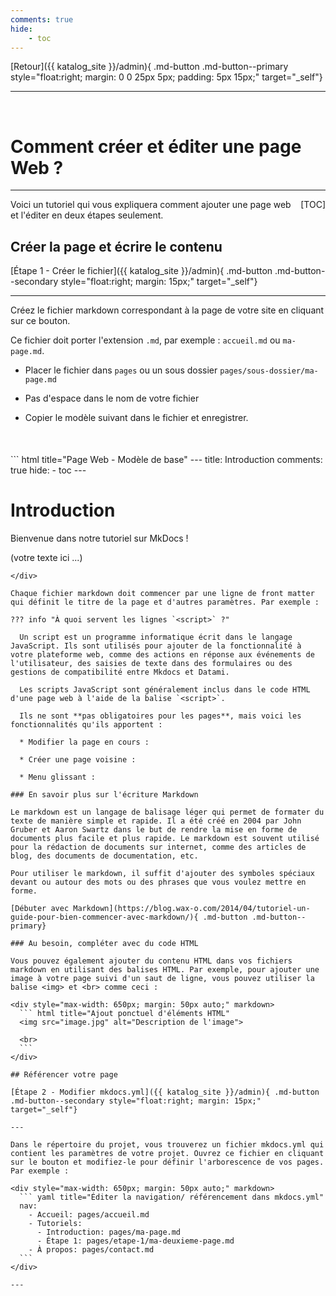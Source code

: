 ```yaml
---
comments: true
hide:
    - toc
---
```



[Retour]({{ katalog_site }}/admin){ .md-button .md-button--primary style="float:right; margin: 0 0 25px 5px; padding: 5px 15px;" target="_self"}

<hr><br>

# Comment créer et éditer une page Web ?

---

<div style="float:right;" markdown>
    [TOC]
</div>

Voici un tutoriel qui vous expliquera comment ajouter une page web et l'éditer en deux étapes seulement.

## Créer la page et écrire le contenu

[Étape 1 - Créer le fichier]({{ katalog_site }}/admin){ .md-button .md-button--secondary style="float:right; margin: 15px;" target="_self"}

---

Créez le fichier markdown correspondant à la page de votre site en cliquant sur ce bouton. 

Ce fichier doit porter l'extension `.md`, par exemple : `accueil.md` ou `ma-page.md`.

* Placer le fichier dans `pages` ou un sous dossier `pages/sous-dossier/ma-page.md`

* Pas d'espace dans le nom de votre fichier

* Copier le modèle suivant dans le fichier et enregistrer.

<div style="max-width: 650px; margin: 50px auto;" markdown>
  ``` html title="Page Web - Modèle de base"
  ---
  title: Introduction
  comments: true
  hide:
    - toc
  ---

  # Introduction

  Bienvenue dans notre tutoriel sur MkDocs !

  (votre texte ici ...)



  <script type="text/javascript" src="https://konsilion.github.io/katalog-setup/js/functionality/slider-nav.js" defer></script>
  <script type="text/javascript" src="https://konsilion.github.io/katalog-setup/js/functionality/modif-page.js" defer></script> 
  <script type="text/javascript" src="https://konsilion.github.io/katalog-setup/js/functionality/add-page.js" defer></script>
  ```
</div>

Chaque fichier markdown doit commencer par une ligne de front matter qui définit le titre de la page et d'autres paramètres. Par exemple :

??? info "À quoi servent les lignes `<script>` ?"

    Un script est un programme informatique écrit dans le langage JavaScript. Ils sont utilisés pour ajouter de la fonctionnalité à votre plateforme web, comme des actions en réponse aux événements de l'utilisateur, des saisies de texte dans des formulaires ou des gestions de compatibilité entre Mkdocs et Datami.

    Les scripts JavaScript sont généralement inclus dans le code HTML d'une page web à l'aide de la balise `<script>`.

    Ils ne sont **pas obligatoires pour les pages**, mais voici les fonctionnalités qu'ils apportent :

    * Modifier la page en cours :

    * Créer une page voisine :

    * Menu glissant :

### En savoir plus sur l'écriture Markdown

Le markdown est un langage de balisage léger qui permet de formater du texte de manière simple et rapide. Il a été créé en 2004 par John Gruber et Aaron Swartz dans le but de rendre la mise en forme de documents plus facile et plus rapide. Le markdown est souvent utilisé pour la rédaction de documents sur internet, comme des articles de blog, des documents de documentation, etc.

Pour utiliser le markdown, il suffit d'ajouter des symboles spéciaux devant ou autour des mots ou des phrases que vous voulez mettre en forme.

[Débuter avec Markdown](https://blog.wax-o.com/2014/04/tutoriel-un-guide-pour-bien-commencer-avec-markdown/){ .md-button .md-button--primary}

### Au besoin, compléter avec du code HTML

Vous pouvez également ajouter du contenu HTML dans vos fichiers markdown en utilisant des balises HTML. Par exemple, pour ajouter une image à votre page suivi d'un saut de ligne, vous pouvez utiliser la balise <img> et <br> comme ceci :

<div style="max-width: 650px; margin: 50px auto;" markdown>
    ``` html title="Ajout ponctuel d'éléments HTML"
    <img src="image.jpg" alt="Description de l'image">

    <br>
    ```
</div>
    
## Référencer votre page

[Étape 2 - Modifier mkdocs.yml]({{ katalog_site }}/admin){ .md-button .md-button--secondary style="float:right; margin: 15px;" target="_self"}

---

Dans le répertoire du projet, vous trouverez un fichier mkdocs.yml qui contient les paramètres de votre projet. Ouvrez ce fichier en cliquant sur le bouton et modifiez-le pour définir l'arborescence de vos pages. Par exemple :

<div style="max-width: 650px; margin: 50px auto;" markdown>
    ``` yaml title="Éditer la navigation/ référencement dans mkdocs.yml"
    nav:
      - Accueil: pages/accueil.md
      - Tutoriels:
        - Introduction: pages/ma-page.md
        - Étape 1: pages/etape-1/ma-deuxieme-page.md
      - À propos: pages/contact.md
    ```
</div>

---

